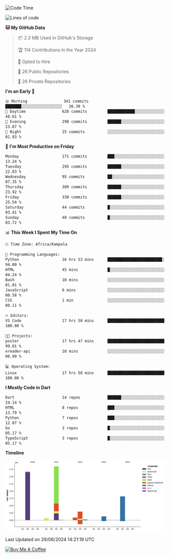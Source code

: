 <!--START_SECTION:waka-->
![Code Time](http://img.shields.io/badge/Code%20Time-709%20hrs%2033%20mins-blue)

![Lines of code](https://img.shields.io/badge/From%20Hello%20World%20I%27ve%20Written-5.0%20million%20lines%20of%20code-blue)

**🐱 My GitHub Data** 

> 📦 2.3 MB Used in GitHub's Storage 
 > 
> 🏆 114 Contributions in the Year 2024
 > 
> 💼 Opted to Hire
 > 
> 📜 26 Public Repositories 
 > 
> 🔑 26 Private Repositories 
 > 
**I'm an Early 🐤** 

```text
🌞 Morning                341 commits         ███████░░░░░░░░░░░░░░░░░░   26.39 % 
🌆 Daytime                628 commits         ████████████░░░░░░░░░░░░░   48.61 % 
🌃 Evening                298 commits         ██████░░░░░░░░░░░░░░░░░░░   23.07 % 
🌙 Night                  25 commits          ░░░░░░░░░░░░░░░░░░░░░░░░░   01.93 % 
```
📅 **I'm Most Productive on Friday** 

```text
Monday                   171 commits         ███░░░░░░░░░░░░░░░░░░░░░░   13.24 % 
Tuesday                  295 commits         ██████░░░░░░░░░░░░░░░░░░░   22.83 % 
Wednesday                95 commits          ██░░░░░░░░░░░░░░░░░░░░░░░   07.35 % 
Thursday                 309 commits         ██████░░░░░░░░░░░░░░░░░░░   23.92 % 
Friday                   330 commits         ██████░░░░░░░░░░░░░░░░░░░   25.54 % 
Saturday                 44 commits          █░░░░░░░░░░░░░░░░░░░░░░░░   03.41 % 
Sunday                   48 commits          █░░░░░░░░░░░░░░░░░░░░░░░░   03.72 % 
```


📊 **This Week I Spent My Time On** 

```text
🕑︎ Time Zone: Africa/Kampala

💬 Programming Languages: 
Python                   16 hrs 53 mins      ████████████████████████░   94.00 % 
HTML                     45 mins             █░░░░░░░░░░░░░░░░░░░░░░░░   04.24 % 
Bash                     10 mins             ░░░░░░░░░░░░░░░░░░░░░░░░░   01.01 % 
JavaScript               6 mins              ░░░░░░░░░░░░░░░░░░░░░░░░░   00.58 % 
CSS                      1 min               ░░░░░░░░░░░░░░░░░░░░░░░░░   00.11 % 

🔥 Editors: 
VS Code                  17 hrs 58 mins      █████████████████████████   100.00 % 

🐱‍💻 Projects: 
poster                   17 hrs 47 mins      █████████████████████████   99.01 % 
ereader-api              10 mins             ░░░░░░░░░░░░░░░░░░░░░░░░░   00.99 % 

💻 Operating System: 
Linux                    17 hrs 58 mins      █████████████████████████   100.00 % 
```

**I Mostly Code in Dart** 

```text
Dart                     14 repos            ██████░░░░░░░░░░░░░░░░░░░   24.14 % 
HTML                     8 repos             ███░░░░░░░░░░░░░░░░░░░░░░   13.79 % 
Python                   7 repos             ███░░░░░░░░░░░░░░░░░░░░░░   12.07 % 
Go                       3 repos             █░░░░░░░░░░░░░░░░░░░░░░░░   05.17 % 
TypeScript               3 repos             █░░░░░░░░░░░░░░░░░░░░░░░░   05.17 % 
```



**Timeline**

![Lines of Code chart](https://raw.githubusercontent.com/drexhacker/drexhacker/main/assets/bar_graph.png)


 Last Updated on 29/06/2024 14:21:19 UTC
<!--END_SECTION:waka-->

<a href="https://www.buymeacoffee.com/drexsoftorg" target="_blank"><img src="https://www.buymeacoffee.com/assets/img/custom_images/orange_img.png" alt="Buy Me A Coffee" style="height: 41px !important;width: 174px !important;box-shadow: 0px 3px 2px 0px rgba(190, 190, 190, 0.5) !important;-webkit-box-shadow: 0px 3px 2px 0px rgba(190, 190, 190, 0.5) !important;" ></a>


<!---
drexhacker/drexhacker is a ✨ special ✨ repository because its `README.md` (this file) appears on your GitHub profile.
You can click the Preview link to take a look at your changes.
--->
